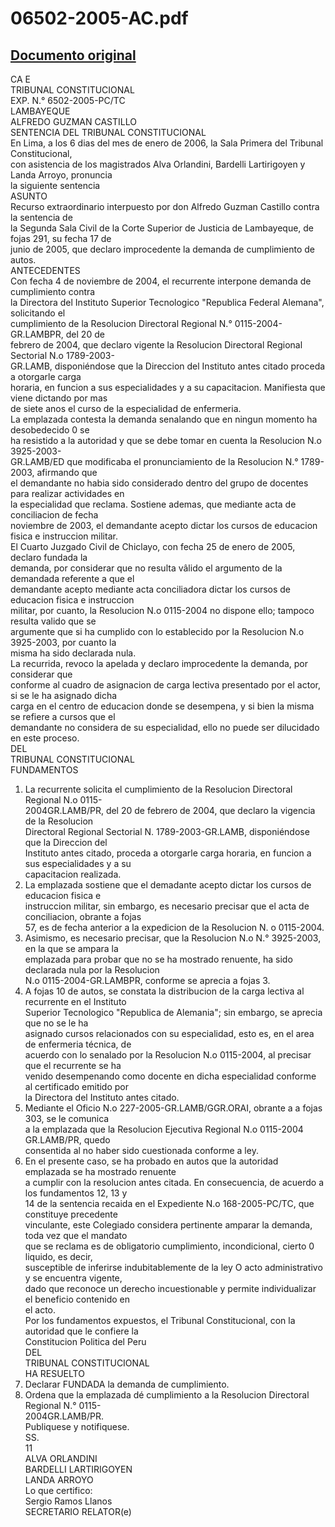 
06502-2005-AC.pdf
=================
  
[Documento original](https://tc.gob.pe/jurisprudencia/2006/06502-2005-AC.pdf)  
---  
CA E  
TRIBUNAL CONSTITUCIONAL  
EXP. N.° 6502-2005-PC/TC  
LAMBAYEQUE  
ALFREDO GUZMAN CASTILLO  
SENTENCIA DEL TRIBUNAL CONSTITUCIONAL  
En Lima, a los 6 dias del mes de enero de 2006, la Sala Primera del Tribunal Constitucional,  
con asistencia de los magistrados Alva Orlandini, Bardelli Lartirigoyen y Landa Arroyo, pronuncia  
la siguiente sentencia  
ASUNTO  
Recurso extraordinario interpuesto por don Alfredo Guzman Castillo contra la sentencia de  
la Segunda Sala Civil de la Corte Superior de Justicia de Lambayeque, de fojas 291, su fecha 17 de  
junio de 2005, que declaro improcedente la demanda de cumplimiento de autos.  
ANTECEDENTES  
Con fecha 4 de noviembre de 2004, el recurrente interpone demanda de cumplimiento contra  
la Directora del Instituto Superior Tecnologico "Republica Federal Alemana", solicitando el  
cumplimiento de la Resolucion Directoral Regional N.° 0115-2004-GR.LAMBPR, del 20 de  
febrero de 2004, que declaro vigente la Resolucion Directoral Regional Sectorial N.o 1789-2003-  
GR.LAMB, disponiéndose que la Direccion del Instituto antes citado proceda a otorgarle carga  
horaria, en funcion a sus especialidades y a su capacitacion. Manifiesta que viene dictando por mas  
de siete anos el curso de la especialidad de enfermeria.  
La emplazada contesta la demanda senalando que en ningun momento ha desobedecido 0 se  
ha resistido a la autoridad y que se debe tomar en cuenta la Resolucion N.o 3925-2003-  
GR.LAMB/ED que modificaba el pronunciamiento de la Resolucion N.° 1789-2003, afirmando que  
el demandante no habia sido considerado dentro del grupo de docentes para realizar actividades en  
la especialidad que reclama. Sostiene ademas, que mediante acta de conciliacion de fecha  
noviembre de 2003, el demandante acepto dictar los cursos de educacion fisica e instruccion militar.  
El Cuarto Juzgado Civil de Chiclayo, con fecha 25 de enero de 2005, declaro fundada la  
demanda, por considerar que no resulta vâlido el argumento de la demandada referente a que el  
demandante acepto mediante acta conciliadora dictar los cursos de educacion fisica e instruccion  
militar, por cuanto, la Resolucion N.o 0115-2004 no dispone ello; tampoco resulta valido que se  
argumente que si ha cumplido con lo establecido por la Resolucion N.o 3925-2003, por cuanto la  
misma ha sido declarada nula.  
La recurrida, revoco la apelada y declaro improcedente la demanda, por considerar que  
conforme al cuadro de asignacion de carga lectiva presentado por el actor, si se le ha asignado dicha  
carga en el centro de educacion donde se desempena, y si bien la misma se refiere a cursos que el  
demandante no considera de su especialidad, ello no puede ser dilucidado en este proceso.  
DEL  
TRIBUNAL CONSTITUCIONAL  
FUNDAMENTOS  
1. La recurrente solicita el cumplimiento de la Resolucion Directoral Regional N.o 0115-  
2004GR.LAMB/PR, del 20 de febrero de 2004, que declaro la vigencia de la Resolucion  
Directoral Regional Sectorial N. 1789-2003-GR.LAMB, disponiéndose que la Direccion del  
Instituto antes citado, proceda a otorgarle carga horaria, en funcion a sus especialidades y a su  
capacitacion realizada.  
2. La emplazada sostiene que el demadante acepto dictar los cursos de educacion fisica e  
instruccion militar, sin embargo, es necesario precisar que el acta de conciliacion, obrante a fojas  
57, es de fecha anterior a la expedicion de la Resolucion N. o 0115-2004.  
3. Asimismo, es necesario precisar, que la Resolucion N.o N.° 3925-2003, en la que se ampara la  
emplazada para probar que no se ha mostrado renuente, ha sido declarada nula por la Resolucion  
N.o 0115-2004-GR.LAMBPR, conforme se aprecia a fojas 3.  
4. A fojas 10 de autos, se constata la distribucion de la carga lectiva al recurrente en el Instituto  
Superior Tecnologico "Republica de Alemania"; sin embargo, se aprecia que no se le ha  
asignado cursos relacionados con su especialidad, esto es, en el area de enfermeria técnica, de  
acuerdo con lo senalado por la Resolucion N.o 0115-2004, al precisar que el recurrente se ha  
venido desempenando como docente en dicha especialidad conforme al certificado emitido por  
la Directora del Instituto antes citado.  
5. Mediante el Oficio N.o 227-2005-GR.LAMB/GGR.ORAI, obrante a a fojas 303, se le comunica  
a la emplazada que la Resolucion Ejecutiva Regional N.o 0115-2004 GR.LAMB/PR, quedo  
consentida al no haber sido cuestionada conforme a ley.  
6. En el presente caso, se ha probado en autos que la autoridad emplazada se ha mostrado renuente  
a cumplir con la resolucion antes citada. En consecuencia, de acuerdo a los fundamentos 12, 13 y  
14 de la sentencia recaida en el Expediente N.o 168-2005-PC/TC, que constituye precedente  
vinculante, este Colegiado considera pertinente amparar la demanda, toda vez que el mandato  
que se reclama es de obligatorio cumplimiento, incondicional, cierto 0 liquido, es decir,  
susceptible de inferirse indubitablemente de la ley O acto administrativo y se encuentra vigente,  
dado que reconoce un derecho incuestionable y permite individualizar el beneficio contenido en  
el acto.  
Por los fundamentos expuestos, el Tribunal Constitucional, con la autoridad que le confiere la  
Constitucion Politica del Peru  
DEL  
TRIBUNAL CONSTITUCIONAL  
HA RESUELTO  
1. Declarar FUNDADA la demanda de cumplimiento.  
2. Ordena que la emplazada dé cumplimiento a la Resolucion Directoral Regional N.° 0115-  
2004GR.LAMB/PR.  
Publiquese y notifiquese.  
SS.  
11  
ALVA ORLANDINI  
BARDELLI LARTIRIGOYEN  
LANDA ARROYO  
Lo que certifico:  
Sergio Ramos Llanos  
SECRETARIO RELATOR(e)